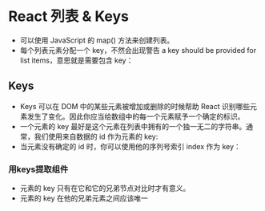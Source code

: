 # React 列表 & Keys

- 可以使用 JavaScript 的 map() 方法来创建列表。
- 每个列表元素分配一个 key，不然会出现警告 a key should be provided for list items，意思就是需要包含 key：

## Keys
- Keys 可以在 DOM 中的某些元素被增加或删除的时候帮助 React 识别哪些元素发生了变化。因此你应当给数组中的每一个元素赋予一个确定的标识。
- 一个元素的 key 最好是这个元素在列表中拥有的一个独一无二的字符串。通常，我们使用来自数据的 id 作为元素的 key:
- 当元素没有确定的 id 时，你可以使用他的序列号索引 index 作为 key：

### 用keys提取组件
- 元素的 key 只有在它和它的兄弟节点对比时才有意义。
- 元素的 key 在他的兄弟元素之间应该唯一